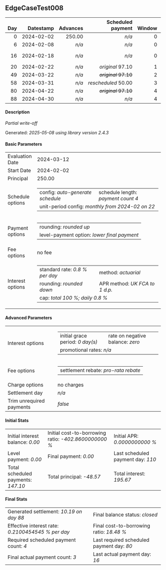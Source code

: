 <h2>EdgeCaseTest008</h2>
<table>
    <thead style="vertical-align: bottom;">
        <th class="ci00" style="text-align: right;">Day</th>
        <th class="ci01" style="text-align: right;">Datestamp</th>
        <th class="ci02" style="text-align: right;">Advances</th>
        <th class="ci03" style="text-align: right;">Scheduled payment</th>
        <th class="ci04" style="text-align: right;">Window</th>
        <th class="ci05" style="text-align: right;">Payment due</th>
        <th class="ci06" style="text-align: right;">Actual payments</th>
        <th class="ci07" style="text-align: right;">Net effect</th>
        <th class="ci08" style="text-align: right;">Payment status</th>
        <th class="ci09" style="text-align: right;">Balance status</th>
        <th class="ci10" style="text-align: right;">Actuarial interest</th>
        <th class="ci11" style="text-align: right;">New interest</th>
        <th class="ci12" style="text-align: right;">Interest portion</th>
        <th class="ci13" style="text-align: right;">Principal portion</th>
        <th class="ci14" style="text-align: right;">Interest balance</th>
        <th class="ci15" style="text-align: right;">Principal balance</th>
    </thead>
    <tr style="text-align: right;">
        <td class="ci00">0</td>
        <td class="ci01" style="white-space: nowrap;">2024-02-02</td>
        <td class="ci02">250.00</td>
        <td class="ci03" style="white-space: nowrap;"><i>n/a<i></td>
        <td class="ci04">0</td>
        <td class="ci05">0.00</td>
        <td class="ci06"><i>n/a</i></td>
        <td class="ci07">0.00</td>
        <td class="ci08"><i>none&nbsp;scheduled</i></td>
        <td class="ci09">open</td>
        <td class="ci10">0.0000</td>
        <td class="ci11">0.0000</td>
        <td class="ci12">0.00</td>
        <td class="ci13">0.00</td>
        <td class="ci14">0.0000</td>
        <td class="ci15">250.00</td>
    </tr>
    <tr style="text-align: right;">
        <td class="ci00">6</td>
        <td class="ci01" style="white-space: nowrap;">2024-02-08</td>
        <td class="ci02"><i>n/a</i></td>
        <td class="ci03" style="white-space: nowrap;"><i>n/a<i></td>
        <td class="ci04">0</td>
        <td class="ci05">0.00</td>
        <td class="ci06"><i>write-off</i>&nbsp;42.00</td>
        <td class="ci07">42.00</td>
        <td class="ci08"><i>extra&nbsp;payment</i></td>
        <td class="ci09">open</td>
        <td class="ci10">12.0000</td>
        <td class="ci11">12.0000</td>
        <td class="ci12">12.00</td>
        <td class="ci13">30.00</td>
        <td class="ci14">0.0000</td>
        <td class="ci15">220.00</td>
    </tr>
    <tr style="text-align: right;">
        <td class="ci00">16</td>
        <td class="ci01" style="white-space: nowrap;">2024-02-18</td>
        <td class="ci02"><i>n/a</i></td>
        <td class="ci03" style="white-space: nowrap;"><i>n/a<i></td>
        <td class="ci04">0</td>
        <td class="ci05">0.00</td>
        <td class="ci06"><i>confirmed</i>&nbsp;97.01<br/><i>confirmed</i>&nbsp;97.01</td>
        <td class="ci07">194.02</td>
        <td class="ci08"><i>extra&nbsp;payment</i></td>
        <td class="ci09">open</td>
        <td class="ci10">17.6000</td>
        <td class="ci11">17.6000</td>
        <td class="ci12">17.60</td>
        <td class="ci13">176.42</td>
        <td class="ci14">0.0000</td>
        <td class="ci15">43.58</td>
    </tr>
    <tr style="text-align: right;">
        <td class="ci00">20</td>
        <td class="ci01" style="white-space: nowrap;">2024-02-22</td>
        <td class="ci02"><i>n/a</i></td>
        <td class="ci03" style="white-space: nowrap;"><i>original</i> 97.10</td>
        <td class="ci04">1</td>
        <td class="ci05">0.00</td>
        <td class="ci06"><i>n/a</i></td>
        <td class="ci07">0.00</td>
        <td class="ci08"><i>nothing&nbsp;due</i></td>
        <td class="ci09">open</td>
        <td class="ci10">1.3946</td>
        <td class="ci11">1.3946</td>
        <td class="ci12">0.00</td>
        <td class="ci13">0.00</td>
        <td class="ci14">1.3946</td>
        <td class="ci15">43.58</td>
    </tr>
    <tr style="text-align: right;">
        <td class="ci00">49</td>
        <td class="ci01" style="white-space: nowrap;">2024-03-22</td>
        <td class="ci02"><i>n/a</i></td>
        <td class="ci03" style="white-space: nowrap;"><i><s>original</i> 97.10</s></td>
        <td class="ci04">2</td>
        <td class="ci05">0.00</td>
        <td class="ci06"><i>n/a</i></td>
        <td class="ci07">0.00</td>
        <td class="ci08"><i>nothing&nbsp;due</i></td>
        <td class="ci09">open</td>
        <td class="ci10">10.1106</td>
        <td class="ci11">10.1106</td>
        <td class="ci12">0.00</td>
        <td class="ci13">0.00</td>
        <td class="ci14">11.5051</td>
        <td class="ci15">43.58</td>
    </tr>
    <tr style="text-align: right;">
        <td class="ci00">58</td>
        <td class="ci01" style="white-space: nowrap;">2024-03-31</td>
        <td class="ci02"><i>n/a</i></td>
        <td class="ci03" style="white-space: nowrap;"><i>rescheduled</i>&nbsp;50.00</td>
        <td class="ci04">3</td>
        <td class="ci05">50.00</td>
        <td class="ci06"><i>n/a</i></td>
        <td class="ci07">50.00</td>
        <td class="ci08"><i>not&nbsp;yet&nbsp;due</i></td>
        <td class="ci09">open</td>
        <td class="ci10">3.1378</td>
        <td class="ci11">3.1378</td>
        <td class="ci12">14.64</td>
        <td class="ci13">35.36</td>
        <td class="ci14">0.0000</td>
        <td class="ci15">8.22</td>
    </tr>
    <tr style="text-align: right;">
        <td class="ci00">80</td>
        <td class="ci01" style="white-space: nowrap;">2024-04-22</td>
        <td class="ci02"><i>n/a</i></td>
        <td class="ci03" style="white-space: nowrap;"><i><s>original</i> 97.10</s></td>
        <td class="ci04">4</td>
        <td class="ci05">0.00</td>
        <td class="ci06"><i>n/a</i></td>
        <td class="ci07">0.00</td>
        <td class="ci08"><i>nothing&nbsp;due</i></td>
        <td class="ci09">open</td>
        <td class="ci10">1.4467</td>
        <td class="ci11">1.4467</td>
        <td class="ci12">0.00</td>
        <td class="ci13">0.00</td>
        <td class="ci14">1.4467</td>
        <td class="ci15">8.22</td>
    </tr>
    <tr style="text-align: right;">
        <td class="ci00">88</td>
        <td class="ci01" style="white-space: nowrap;">2024-04-30</td>
        <td class="ci02"><i>n/a</i></td>
        <td class="ci03" style="white-space: nowrap;"><i>n/a<i></td>
        <td class="ci04">4</td>
        <td class="ci05">0.00</td>
        <td class="ci06"><i>n/a</i></td>
        <td class="ci07">10.19</td>
        <td class="ci08"><i>generated</i></td>
        <td class="ci09">closed</td>
        <td class="ci10">0.5261</td>
        <td class="ci11">0.5261</td>
        <td class="ci12">1.97</td>
        <td class="ci13">8.22</td>
        <td class="ci14">0.0000</td>
        <td class="ci15">0.00</td>
    </tr>
</table>
<h4>Description</h4>
<p><i>Partial write-off</i></p>
<p>Generated: <i>2025-05-08 using library version 2.4.3</i></p>
<h4>Basic Parameters</h4>
<table>
    <tr>
        <td>Evaluation Date</td>
        <td>2024-03-12</td>
    </tr>
    <tr>
        <td>Start Date</td>
        <td>2024-02-02</td>
    </tr>
    <tr>
        <td>Principal</td>
        <td>250.00</td>
    </tr>
    <tr>
        <td>Schedule options</td>
        <td>
            <table>
                <tr>
                    <td>config: <i>auto-generate schedule</i></td>
                    <td>schedule length: <i><i>payment count</i> 4</i></td>
                </tr>
                <tr>
                    <td colspan="2" style="white-space: nowrap;">unit-period config: <i>monthly from 2024-02 on 22</i></td>
                </tr>
            </table>
        </td>
    </tr>
    <tr>
        <td>Payment options</td>
        <td>
            <table>
                <tr>
                    <td>rounding: <i>rounded up</i></td>
                </tr>
                <tr>
                    <td>level-payment option: <i>lower&nbsp;final&nbsp;payment</i></td>
                </tr>
            </table>
        </td>
    </tr>
    <tr>
        <td>Fee options</td>
        <td>no fee
        </td>
    </tr>
    <tr>
        <td>Interest options</td>
        <td>
            <table>
                <tr>
                    <td>standard rate: <i>0.8 % per day</i></td>
                    <td>method: <i>actuarial</i></td>
                </tr>
                <tr>
                    <td>rounding: <i>rounded down</i></td>
                    <td>APR method: <i>UK FCA to 1 d.p.</i></td>
                </tr>
                <tr>
                    <td colspan="2">cap: <i>total 100 %; daily 0.8 %</td>
                </tr>
            </table>
        </td>
    </tr>
</table>
<h4>Advanced Parameters</h4>
<table>
    <tr>
        <td>Interest options</td>
        <td>
            <table>
                <tr>
                    <td>initial grace period: <i>0 day(s)</i></td>
                    <td>rate on negative balance: <i>zero</i></td>
                </tr>
                <tr>
                    <td colspan="2">promotional rates: <i><i>n/a</i></i></td>
                </tr>
            </table>
        </td>
    </tr>
    <tr>
        <td>Fee options</td>
        <td>
            <table>
                <tr>
                    <td>settlement rebate: <i>pro-rata rebate</i></td>
                </tr>
            </table>
        </td>
    </tr>
    <tr>
        <td>Charge options</td>
        <td>no charges
        </td>
    </tr>
    <tr>
        <td>Settlement day</td><td><i><i>n/a</i></i></td>
    </tr>
    <tr>
        <td>Trim unrequired payments</td><td><i>false</i></td>
    </tr>
</table>
<h4>Initial Stats</h4>
<table>
    <tr>
        <td>Initial interest balance: <i>0.00</i></td>
        <td>Initial cost-to-borrowing ratio: <i>-402.8600000000 %</i></td>
        <td>Initial APR: <i>0.0000000000 %</i></td>
    </tr>
    <tr>
        <td>Level payment: <i>0.00</i></td>
        <td>Final payment: <i>0.00</i></td>
        <td>Last scheduled payment day: <i>110</i></td>
    </tr>
    <tr>
        <td>Total scheduled payments: <i>147.10</i></td>
        <td>Total principal: <i>-48.57</i></td>
        <td>Total interest: <i>195.67</i></td>
    </tr>
</table>
<h4>Final Stats</h4>
<table>
    <tr>
        <td>Generated settlement: <i>10.19 on day 88</i></td>
        <td>Final balance status: <i>closed</i></td>
    </tr>
    <tr>
        <td>Effective interest rate: <i>0.2100454545 % per day</i></td>
        <td>Final cost-to-borrowing ratio: <i>18.48 %</i></td>
    </tr>
    <tr>
        <td>Required scheduled payment count: <i>4</i></td>
        <td>Last required scheduled payment day: <i>80</i></td>
    </tr>
    <tr>
        <td>Final actual payment count: <i>3</i></td>
        <td>Last actual payment day: <i>16</i></td>
    </tr>
</table>

